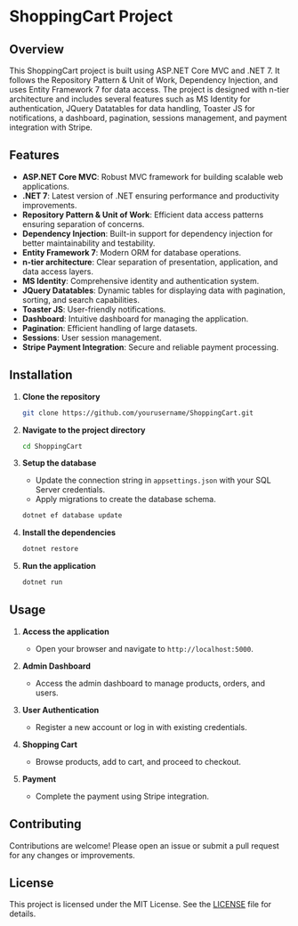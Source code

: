 # ShoppingCart Project

## Overview

This ShoppingCart project is built using ASP.NET Core MVC and .NET 7. It follows the Repository Pattern & Unit of Work, Dependency Injection, and uses Entity Framework 7 for data access. The project is designed with n-tier architecture and includes several features such as MS Identity for authentication, JQuery Datatables for data handling, Toaster JS for notifications, a dashboard, pagination, sessions management, and payment integration with Stripe.

## Features

- **ASP.NET Core MVC**: Robust MVC framework for building scalable web applications.
- **.NET 7**: Latest version of .NET ensuring performance and productivity improvements.
- **Repository Pattern & Unit of Work**: Efficient data access patterns ensuring separation of concerns.
- **Dependency Injection**: Built-in support for dependency injection for better maintainability and testability.
- **Entity Framework 7**: Modern ORM for database operations.
- **n-tier architecture**: Clear separation of presentation, application, and data access layers.
- **MS Identity**: Comprehensive identity and authentication system.
- **JQuery Datatables**: Dynamic tables for displaying data with pagination, sorting, and search capabilities.
- **Toaster JS**: User-friendly notifications.
- **Dashboard**: Intuitive dashboard for managing the application.
- **Pagination**: Efficient handling of large datasets.
- **Sessions**: User session management.
- **Stripe Payment Integration**: Secure and reliable payment processing.

## Installation

1. **Clone the repository**
    ```bash
    git clone https://github.com/yourusername/ShoppingCart.git
    ```

2. **Navigate to the project directory**
    ```bash
    cd ShoppingCart
    ```

3. **Setup the database**
    - Update the connection string in `appsettings.json` with your SQL Server credentials.
    - Apply migrations to create the database schema.
    ```bash
    dotnet ef database update
    ```

4. **Install the dependencies**
    ```bash
    dotnet restore
    ```

5. **Run the application**
    ```bash
    dotnet run
    ```

## Usage

1. **Access the application**
    - Open your browser and navigate to `http://localhost:5000`.

2. **Admin Dashboard**
    - Access the admin dashboard to manage products, orders, and users.

3. **User Authentication**
    - Register a new account or log in with existing credentials.

4. **Shopping Cart**
    - Browse products, add to cart, and proceed to checkout.

5. **Payment**
    - Complete the payment using Stripe integration.

## Contributing

Contributions are welcome! Please open an issue or submit a pull request for any changes or improvements.

## License

This project is licensed under the MIT License. See the [LICENSE](LICENSE) file for details.
